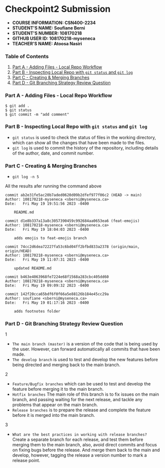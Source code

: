 # Checkpoint2 Submission
- **COURSE INFORMATION: CSN400-2234**
- **STUDENT'S NAME: Soufiane Berni**
- **STUDENT'S NUMBER: 108170218**
- **GITHUB USER ID: 108170218-myseneca**
- **TEACHER'S NAME: Atoosa Nasiri**


### Table of Contents
1. [Part A - Adding Files - Local Repo Workflow](#adding-files---local-repo-workflow)
2. [Part B - Inspecting Local Repo with `git status` and `git log`](#inspecting-local-repo-with-git-status-and-git-log)
3. [Part C - Creating & Merging Branches](#creating--merging-branches)
4. [Part D - Git Branching Strategy Review Question](#git-branching-strategy-review-question)


### Part A - Adding Files - Local Repo Workflow <a name="adding-files---local-repo-workflow"></a>
```
$ git add .
$ git status
$ git commit -m "add comment"
```
### Part B - Inspecting Local Repo with `git status` and `git log`
* `git status` is used to check the status of files in the working directory, which can show all the changes that have been made to the files.
* `git log` is used to commit the history of the repository, including details of the author, date, and commit number.
### Part C - Creating & Merging Branches
* `git log -n 5`

All the results afer running the command above 

```
commit ab2e31fe5ac20b7aded0620d09b2dfef977f06c2 (HEAD -> main)
Author: 108170218-myseneca <sberni@myseneca.ca>
Date:   Fri May 19 19:51:56 2023 -0400

    README.md

commit d1e8b337a13a8c3057390459c992684aa0653ea6 (feat-emojis) 
Author: 108170218-myseneca <sberni@myseneca.ca>
Date:   Fri May 19 18:04:03 2023 -0400

    adds emojis to feat-emojis branch

commit 74cc2d6dea72227fa53c6bd04ff2bfbd833a2378 (origin/main, origin/HEAD)
Author: 108170218-myseneca <sberni@myseneca.ca>
Date:   Fri May 19 11:07:31 2023 -0400

    updated README.md

commit b463e4063968fe7224e68f1568a283cbc405dd60
Author: 108170218-myseneca <sberni@myseneca.ca>
Date:   Fri May 19 09:09:32 2023 -0400

commit 142f20cca65bdf6f0f66a5e88126b184e45cc29a
Author: soufiane <sberni@myseneca.ca>
Date:   Fri May 19 01:17:16 2023 -0400

    adds footnotes folder
```
### Part D - Git Branching Strategy Review Question 

1
* `The main branch (master)` is a version of the code that is being used by the user. However, can forward automatically all commits that have been made.
* `The develop branch` is used to test and develop the new features before being directed and merging back to the main branch.
  
2
* `Feature/Bugfix branches` which can be used to test and develop the feature before merging it to the main branch.
* `Hotfix branches` The main role of this branch is to fix issues on the main branch, and passing waiting for the next release, and tackle any problems that appear on the main branch.
* `Release branches` is to prepare the release and complete the feature before it is merged into the main branch.
  
3
* `What are the best practices in working with release branches?` Create a separate branch for each release, and test them before merging them to the main branch, also, avoid direct commits and focus on fixing bugs before the release. And merge them back to the main and develop, however, tagging the release a version number to mark a release point.

